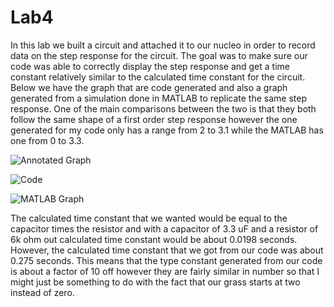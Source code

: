 # Lab4

In this lab we built a circuit and attached it to our nucleo in order to record data on the step response for the circuit. The goal was to make sure our code was able to correctly display the step response and get a time constant relatively similar to the calculated time constant for the circuit. Below we have the graph that are code generated and also a graph generated from a simulation done in MATLAB to replicate the same step response. One of the main comparisons between the two is that they both follow the same shape of a first order step response however the one generated for my code only has a range from 2 to 3.1 while the MATLAB has one from 0 to 3.3.

![Annotated Graph](/../main/images/annotated_graph.PNG)

![Code](/../main/images/code.PNG)

![MATLAB Graph](/../main/images/code_graph.PNG)

The calculated time constant that we wanted would be equal to the capacitor times the resistor and with a capacitor of 3.3 uF and a resistor of 6k ohm out calculated time constant would be about 0.0198 seconds. However, the calculated time constant that we got from our code was about 0.275 seconds. This means that the type constant generated from our code is about a factor of 10 off however they are fairly similar in number so that I might just be something to do with the fact that our grass starts at two instead of zero.

